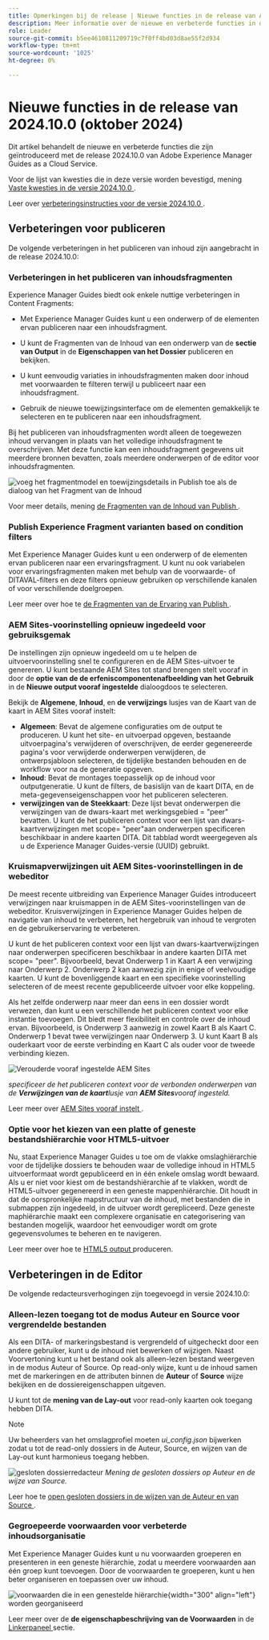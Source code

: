 ```yaml
---
title: Opmerkingen bij de release | Nieuwe functies in de release van Adobe Experience Manager Guides 2024.10.0
description: Meer informatie over de nieuwe en verbeterde functies in de 2024.10.0-release van Adobe Experience Manager Guides
role: Leader
source-git-commit: b5ee4610811209719c7f0ff4bd03d8ae55f2d934
workflow-type: tm+mt
source-wordcount: '1025'
ht-degree: 0%

---
```


# Nieuwe functies in de release van 2024.10.0 (oktober 2024)

Dit artikel behandelt de nieuwe en verbeterde functies die zijn geïntroduceerd met de release 2024.10.0 van Adobe Experience Manager Guides as a Cloud Service.

Voor de lijst van kwesties die in deze versie worden bevestigd, mening [ Vaste kwesties in de versie 2024.10.0 ](fixed-issues-2024-10-0.md).

Leer over [ verbeteringsinstructies voor de versie 2024.10.0 ](../release-info/upgrade-instructions-2024-10-0.md).


## Verbeteringen voor publiceren

De volgende verbeteringen in het publiceren van inhoud zijn aangebracht in de release 2024.10.0:




### Verbeteringen in het publiceren van inhoudsfragmenten

Experience Manager Guides biedt ook enkele nuttige verbeteringen in Content Fragments:

- Met Experience Manager Guides kunt u een onderwerp of de elementen ervan publiceren naar een inhoudsfragment.

- U kunt de Fragmenten van de Inhoud van een onderwerp van de **sectie van Output** in de **Eigenschappen van het Dossier** publiceren en bekijken.


- U kunt eenvoudig variaties in inhoudsfragmenten maken door inhoud met voorwaarden te filteren terwijl u publiceert naar een inhoudsfragment.

- Gebruik de nieuwe toewijzingsinterface om de elementen gemakkelijk te selecteren en te publiceren naar een inhoudsfragment.

Bij het publiceren van inhoudsfragmenten wordt alleen de toegewezen inhoud vervangen in plaats van het volledige inhoudsfragment te overschrijven. Met deze functie kan een inhoudsfragment gegevens uit meerdere bronnen bevatten, zoals meerdere onderwerpen of de editor voor inhoudsfragmenten.

![ voeg het fragmentmodel en toewijzingsdetails in Publish toe als de dialoog van het Fragment van de Inhoud ](assets/content-fragment-mapping.png)

Voor meer details, mening [ de Fragmenten van de Inhoud van Publish ](../user-guide/publish-content-fragment.md).


### Publish Experience Fragment varianten based on condition filters

Met Experience Manager Guides kunt u een onderwerp of de elementen ervan publiceren naar een ervaringsfragment. U kunt nu ook variabelen voor ervaringsfragmenten maken met behulp van de voorwaarde- of DITAVAL-filters en deze filters opnieuw gebruiken op verschillende kanalen of voor verschillende doelgroepen.

Leer meer over hoe te [ de Fragmenten van de Ervaring van Publish ](../user-guide/publish-experience-fragment.md).


### AEM Sites-voorinstelling opnieuw ingedeeld voor gebruiksgemak

De instellingen zijn opnieuw ingedeeld om u te helpen de uitvoervoorinstelling snel te configureren en de AEM Sites-uitvoer te genereren.
U kunt bestaande AEM Sites tot stand brengen stelt vooraf in door de **optie van de de erfeniscomponentenafbeelding van het Gebruik** in de **Nieuwe output vooraf ingestelde** dialoogdoos te selecteren.

Bekijk de **Algemene**, **Inhoud**, en **de verwijzings** lusjes van de Kaart van de kaart in AEM Sites vooraf instelt:
- **Algemeen**: Bevat de algemene configuraties om de output te produceren. U kunt het site- en uitvoerpad opgeven, bestaande uitvoerpagina&#39;s verwijderen of overschrijven, de eerder gegenereerde pagina&#39;s voor verwijderde onderwerpen verwijderen, de ontwerpsjabloon selecteren, de tijdelijke bestanden behouden en de workflow voor na de generatie opgeven.
- **Inhoud**: Bevat de montages toepasselijk op de inhoud voor outputgeneratie. U kunt de filters, de basislijn van de kaart DITA, en de meta-gegevenseigenschappen voor het publiceren selecteren.
- **verwijzingen van de Steekkaart**: Deze lijst bevat onderwerpen die verwijzingen van de dwars-kaart met werkingsgebied = &quot;peer&quot; bevatten. U kunt de het publiceren context voor een lijst van dwars-kaartverwijzingen met scope= &quot;peer&quot;aan onderwerpen specificeren beschikbaar in andere kaarten DITA. Dit tabblad wordt weergegeven als u de Experience Manager Guides-versie (UUID) gebruikt.



### Kruismapverwijzingen uit AEM Sites-voorinstellingen in de webeditor

De meest recente uitbreiding van Experience Manager Guides introduceert verwijzingen naar kruismappen in de AEM Sites-voorinstellingen van de webeditor.
Kruisverwijzingen in Experience Manager Guides helpen de navigatie van inhoud te verbeteren, het hergebruik van inhoud te vergroten en de gebruikerservaring te verbeteren.


U kunt de het publiceren context voor een lijst van dwars-kaartverwijzingen naar onderwerpen specificeren beschikbaar in andere kaarten DITA met scope= &quot;peer&quot;. Bijvoorbeeld, bevat Onderwerp 1 in Kaart A een verwijzing naar Onderwerp 2. Onderwerp 2 kan aanwezig zijn in enige of veelvoudige kaarten.  U kunt de bovenliggende kaart en een specifieke voorinstelling selecteren of de meest recente gepubliceerde uitvoer voor elke koppeling.

Als het zelfde onderwerp naar meer dan eens in een dossier wordt verwezen, dan kunt u een verschillende het publiceren context voor elke instantie toevoegen. Dit biedt meer flexibiliteit en controle over de inhoud ervan. Bijvoorbeeld, is Onderwerp 3 aanwezig in zowel Kaart B als Kaart C. Onderwerp 1 bevat twee verwijzingen naar Onderwerp 3. U kunt Kaart B als ouderkaart voor de eerste verbinding en Kaart C als ouder voor de tweede verbinding kiezen.

![ Verouderde vooraf ingestelde AEM Sites ](assets/aem-sites-legacy.png)

*specificeer de het publiceren context voor de verbonden onderwerpen van de **Verwijzingen van de kaart**lusje van **AEM Sites**vooraf ingesteld.*

Leer meer over [ AEM Sites vooraf instelt ](../user-guide/generate-output-aem-site.md).

### Optie voor het kiezen van een platte of geneste bestandshiërarchie voor HTML5-uitvoer

Nu, staat Experience Manager Guides u toe om de vlakke omslaghiërarchie voor de tijdelijke dossiers te behouden waar de volledige inhoud in HTML5 uitvoerformaat wordt gepubliceerd en in één enkele omslag wordt bewaard.
Als u er niet voor kiest om de bestandshiërarchie af te vlakken, wordt de HTML5-uitvoer gegenereerd in een geneste mappenhiërarchie. Dit houdt in dat de oorspronkelijke mapstructuur van de inhoud, met bestanden die in submappen zijn ingedeeld, in de uitvoer wordt gerepliceerd. Deze geneste maphiërarchie maakt een complexere organisatie en categorisering van bestanden mogelijk, waardoor het eenvoudiger wordt om grote gegevensvolumes te beheren en te navigeren.


Leer meer over hoe te [ HTML5 output ](../user-guide/generate-output-html5.md) produceren.


## Verbeteringen in de Editor

De volgende redacteursverhogingen zijn toegevoegd in versie 2024.10.0:

### Alleen-lezen toegang tot de modus Auteur en Source voor vergrendelde bestanden

Als een DITA- of markeringsbestand is vergrendeld of uitgecheckt door een andere gebruiker, kunt u de inhoud niet bewerken of wijzigen. Naast Voorvertoning kunt u het bestand ook als alleen-lezen bestand weergeven in de modus Auteur of Source.
Op read-only wijze, kunt u de inhoud samen met de markeringen en de attributen binnen de **Auteur** of **Source** wijze bekijken en de dossiereigenschappen uitgeven.

U kunt tot de **mening van de Lay-out** voor read-only kaarten ook toegang hebben DITA.
>[!NOTE]
>
> Uw beheerders van het omslagprofiel moeten *ui_config.json* bijwerken zodat u tot de read-only dossiers in de Auteur, Source, en wijzen van de Lay-out kunt harmonieus toegang hebben.

![ gesloten dossierredacteur ](./assets/locked-file-editor.png)
*Mening de gesloten dossiers op Auteur en de wijze van Source.*


Leer hoe te [ open gesloten dossiers in de wijzen van de Auteur en van Source ](../user-guide/web-editor-edit-topics.md#open-locked-files-in-author-and-source-modes).


### Gegroepeerde voorwaarden voor verbeterde inhoudsorganisatie

Met Experience Manager Guides kunt u nu voorwaarden groeperen en presenteren in een geneste hiërarchie, zodat u meerdere voorwaarden aan één groep kunt toevoegen. Door de voorwaarden te groeperen, kunt u hen beter organiseren en toepassen over uw inhoud.

![ voorwaarden die in een genestelde hiërarchie ](assets/conditions-nested-hierarchy.png){width="300" align="left"} worden georganiseerd

Leer meer over de **de eigenschapbeschrijving van de Voorwaarden** in de [ Linkerpaneel ](../user-guide/web-editor-features.md#id2051EA0M0HS) sectie.




